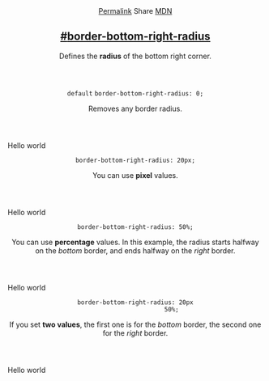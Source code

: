 <section id="border-bottom-right-radius" class="property">
    <header class="property__header">
        <nav class="property__links">
            <a class="property__links-direct" href="/property/border-bottom-right-radius/"
                data-property-name="border-bottom-right-radius"
                data-tooltip="Single page for this property">Permalink</a>
            <a class="property__share" data-tooltip="Share on Twitter or Facebook"
                data-property-name="border-bottom-right-radius">Share</a>
            <a target="_blank" href="https://developer.mozilla.org/en/docs/Web/CSS/border-bottom-right-radius"
                data-tooltip="See on Mozilla Developer Network" rel="external">MDN</a>
        </nav>
        <h2 class="property__name">
            <a href="#border-bottom-right-radius"><span>#</span>border-bottom-right-radius</a>
        </h2>
        <div class="property__description">
            <p>Defines the <strong>radius</strong> of the bottom right corner.</p>
        </div>
    </header>
    <section class="example">
        <header class="example__header">
            <p class="example__name">
                <code class="example--default" data-tooltip="This is the property's default value">default</code>
                <code class="example--value" data-tooltip="Click to copy"
                    data-clipboard-text="border-bottom-right-radius: 0;">border-bottom-right-radius: 0;</code>
            </p>
            <div class="example__description">
                <p>Removes any border radius.</p>
            </div>
        </header>
        <aside class="example__preview">
            <div class="example__browser"><i></i><i></i><i></i></div>
            <div class="example__output">
                <div class="example__output-div border-bottom-right-radius " id="border-bottom-right-radius-0">Hello
                    world</div>
            </div>
        </aside>
    </section>
    <section class="example">
        <header class="example__header">
            <p class="example__name">
                <code class="example--value" data-tooltip="Click to copy"
                    data-clipboard-text="border-bottom-right-radius: 20px;">border-bottom-right-radius: 20px;</code>
            </p>
            <div class="example__description">
                <p>You can use <strong>pixel</strong> values.</p>
            </div>
        </header>
        <aside class="example__preview">
            <div class="example__browser"><i></i><i></i><i></i></div>
            <div class="example__output">
                <div class="example__output-div border-bottom-right-radius " id="border-bottom-right-radius-20px">Hello
                    world</div>
            </div>
        </aside>
    </section>
    <section class="example">
        <header class="example__header">
            <p class="example__name">
                <code class="example--value" data-tooltip="Click to copy"
                    data-clipboard-text="border-bottom-right-radius: 50%;">border-bottom-right-radius: 50%;</code>
            </p>
            <div class="example__description">
                <p>You can use <strong>percentage</strong> values. In this example, the radius starts halfway on the
                    <em>bottom</em> border, and ends halfway on the <em>right</em> border.</p>
            </div>
        </header>
        <aside class="example__preview">
            <div class="example__browser"><i></i><i></i><i></i></div>
            <div class="example__output">
                <div class="example__output-div border-bottom-right-radius " id="border-bottom-right-radius-50">Hello
                    world</div>
            </div>
        </aside>
    </section>
    <section class="example">
        <header class="example__header">
            <p class="example__name">
                <code class="example--value" data-tooltip="Click to copy"
                    data-clipboard-text="border-bottom-right-radius: 20px 50%;">border-bottom-right-radius: 20px
                    50%;</code>
            </p>
            <div class="example__description">
                <p>If you set <strong>two values</strong>, the first one is for the <em>bottom</em> border, the second
                    one for the <em>right</em> border.</p>
            </div>
        </header>
        <aside class="example__preview">
            <div class="example__browser"><i></i><i></i><i></i></div>
            <div class="example__output">
                <div class="example__output-div border-bottom-right-radius " id="border-bottom-right-radius-20px-50">
                    Hello world</div>
            </div>
        </aside>
    </section>
</section>